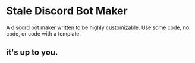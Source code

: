 # Stale Discord Bot Maker
A discord bot maker written to be highly customizable. Use some code, no code, or code with a template.

## it's up to you.
